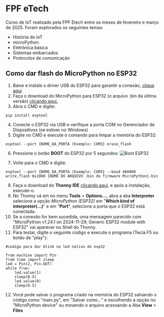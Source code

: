 # FPF eTech 
Curso de IoT realizado pela FPF Etech entre os meses de fevereiro e março de 2025. Foram explorados os seguintes temas:
- História do IoT
- microPython
- Eletrônica básica
- Sistemas embarcados
- Protocolos de comunicação

## Como dar flash do MicroPython no ESP32
1. Baixe e instale o driver USB do ESP32 para garantir a conexão, [clique aqui](https://github.com/ayrtonaraujo/fpf_tech_iot/tree/main/drivers_esp32).
2. Faça o download do MicroPython para ESP32 (o arquivo .bin da última versão) [clicando aqui.](https://micropython.org/download/ESP32_GENERIC/)
3. Abra o CMD e digite:
```
pip install esptool
```
4. Conecte o ESP32 via USB e verifique a porta COM no Gerenciador de Dispositivos (se estiver no Windows)
5. Digite no CMD e execute o comando para limpar a memória do ESP32:
```
esptool --port {NOME_DA_PORTA (Exemplo: COM3} erase_flash
```
6. Pressione o botão **BOOT** do ESP32 por 5 segundos:
![Boot ESP32](https://i0.wp.com/randomnerdtutorials.com/wp-content/uploads/2018/08/boot-button-1.jpg?quality=100&strip=all&ssl=1)

7. Volte para o CMD e digite:
```
esptool --port {NOME_DA_PORTA (Exemplo: COM3} --baud 460800 write_flash 0x1000 {NOME DO ARQUIVO .bin do firmware MicroPython}.bin
```
8. Faça o download do **Thonny IDE** [clicando aqui](https://thonny.org/), e após a instalação, execute-o.
9. No Thonny vá em no menu **Tools** > **Options...**, abra a aba **Interpreter** selecione a opção _MicroPython (ESP32)_ em "**Which kind of interpreter(...)**" e em "**Port**", selecione a porta que o ESP32 está  conectada.
10. Se a conexão for bem sucedida, uma mensagem parecido com "MicroPython v1.24.1 on 2024-11-29; Generic ESP32 module with ESP32" vai aparecer no Shell do Thonny.
11. Para testar, digite o seguinte código e execute o programa (Tecla F5 ou botão de "play"):
```
#codigo para dar blink no led nativo do esp32

from machine import Pin
from time import sleep
led = Pin(2, Pin.OUT)
while True:
    led.value(1)
    sleep(0.5)
    led.value(0)
    sleep(0.5)
```

12. Você pode salvar o programa criado na memória do ESP32 salvando o código como "main.py", em "Salvar como..." e escolhendo a opção no "MicroPython device" ou movendo o arquivo acessando a Aba **View** > **Files**